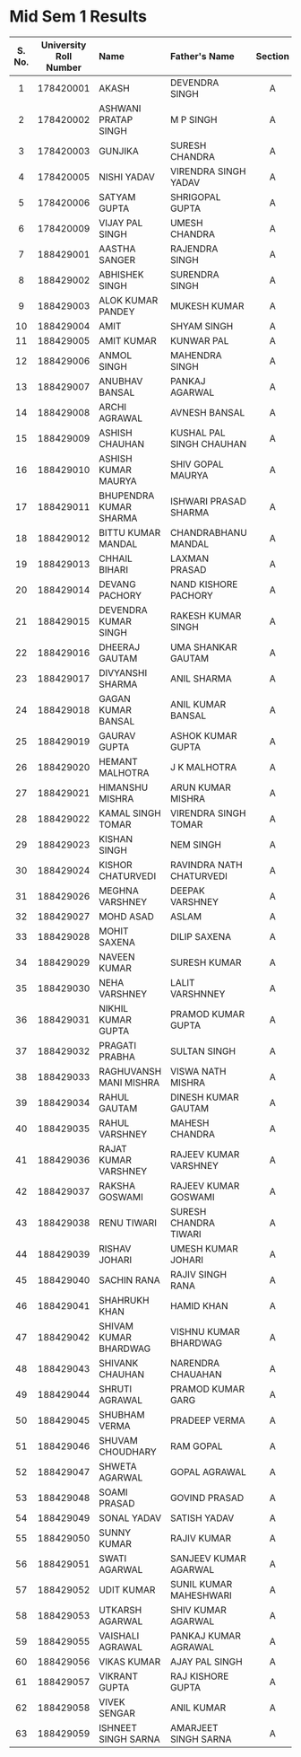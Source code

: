 # Mid Sem 1 Results

| S. No. | University Roll Number | Name                   | Father's Name            | Section | Marks |
| :----: | :--------------------: | :--------------------- | :----------------------- | :-----: | :---: |
|   1    |       178420001        | AKASH                  | DEVENDRA SINGH           |    A    |   5   |
|   2    |       178420002        | ASHWANI PRATAP SINGH   | M P SINGH                |    A    |  11   |
|   3    |       178420003        | GUNJIKA                | SURESH CHANDRA           |    A    |   8   |
|   4    |       178420005        | NISHI YADAV            | VIRENDRA SINGH YADAV     |    A    |   7   |
|   5    |       178420006        | SATYAM GUPTA           | SHRIGOPAL GUPTA          |    A    |   7   |
|   6    |       178420009        | VIJAY PAL SINGH        | UMESH CHANDRA            |    A    |   4   |
|   7    |       188429001        | AASTHA SANGER          | RAJENDRA SINGH           |    A    |   7   |
|   8    |       188429002        | ABHISHEK SINGH         | SURENDRA SINGH           |    A    |   4   |
|   9    |       188429003        | ALOK KUMAR PANDEY      | MUKESH KUMAR             |    A    |   4   |
|   10   |       188429004        | AMIT                   | SHYAM SINGH              |    A    |   6   |
|   11   |       188429005        | AMIT KUMAR             | KUNWAR PAL               |    A    |   6   |
|   12   |       188429006        | ANMOL SINGH            | MAHENDRA SINGH           |    A    |   9   |
|   13   |       188429007        | ANUBHAV BANSAL         | PANKAJ AGARWAL           |    A    |   4   |
|   14   |       188429008        | ARCHI AGRAWAL          | AVNESH BANSAL            |    A    |   7   |
|   15   |       188429009        | ASHISH CHAUHAN         | KUSHAL PAL SINGH CHAUHAN |    A    |   9   |
|   16   |       188429010        | ASHISH KUMAR MAURYA    | SHIV GOPAL MAURYA        |    A    |   7   |
|   17   |       188429011        | BHUPENDRA KUMAR SHARMA | ISHWARI PRASAD SHARMA    |    A    |   4   |
|   18   |       188429012        | BITTU KUMAR MANDAL     | CHANDRABHANU MANDAL      |    A    |   4   |
|   19   |       188429013        | CHHAIL BIHARI          | LAXMAN PRASAD            |    A    |   5   |
|   20   |       188429014        | DEVANG PACHORY         | NAND KISHORE PACHORY     |    A    |  10   |
|   21   |       188429015        | DEVENDRA KUMAR SINGH   | RAKESH KUMAR SINGH       |    A    |   8   |
|   22   |       188429016        | DHEERAJ GAUTAM         | UMA SHANKAR GAUTAM       |    A    |  UFM  |
|   23   |       188429017        | DIVYANSHI SHARMA       | ANIL SHARMA              |    A    |   7   |
|   24   |       188429018        | GAGAN KUMAR BANSAL     | ANIL KUMAR BANSAL        |    A    |   6   |
|   25   |       188429019        | GAURAV GUPTA           | ASHOK KUMAR GUPTA        |    A    |  10   |
|   26   |       188429020        | HEMANT MALHOTRA        | J K  MALHOTRA            |    A    |   5   |
|   27   |       188429021        | HIMANSHU MISHRA        | ARUN KUMAR MISHRA        |    A    |   7   |
|   28   |       188429022        | KAMAL SINGH TOMAR      | VIRENDRA SINGH TOMAR     |    A    |   4   |
|   29   |       188429023        | KISHAN SINGH           | NEM SINGH                |    A    |  14   |
|   30   |       188429024        | KISHOR CHATURVEDI      | RAVINDRA NATH CHATURVEDI |    A    |   5   |
|   31   |       188429026        | MEGHNA VARSHNEY        | DEEPAK VARSHNEY          |    A    |   8   |
|   32   |       188429027        | MOHD ASAD              | ASLAM                    |    A    |  11   |
|   33   |       188429028        | MOHIT SAXENA           | DILIP SAXENA             |    A    |  11   |
|   34   |       188429029        | NAVEEN KUMAR           | SURESH KUMAR             |    A    |   5   |
|   35   |       188429030        | NEHA VARSHNEY          | LALIT VARSHNNEY          |    A    |   8   |
|   36   |       188429031        | NIKHIL KUMAR GUPTA     | PRAMOD KUMAR GUPTA       |    A    |   9   |
|   37   |       188429032        | PRAGATI PRABHA         | SULTAN SINGH             |    A    |   5   |
|   38   |       188429033        | RAGHUVANSH MANI MISHRA | VISWA NATH MISHRA        |    A    |   7   |
|   39   |       188429034        | RAHUL GAUTAM           | DINESH KUMAR GAUTAM      |    A    |   6   |
|   40   |       188429035        | RAHUL VARSHNEY         | MAHESH CHANDRA           |    A    |   7   |
|   41   |       188429036        | RAJAT KUMAR VARSHNEY   | RAJEEV KUMAR VARSHNEY    |    A    |   8   |
|   42   |       188429037        | RAKSHA GOSWAMI         | RAJEEV KUMAR GOSWAMI     |    A    |   7   |
|   43   |       188429038        | RENU TIWARI            | SURESH CHANDRA TIWARI    |    A    |   9   |
|   44   |       188429039        | RISHAV JOHARI          | UMESH KUMAR JOHARI       |    A    |   7   |
|   45   |       188429040        | SACHIN RANA            | RAJIV SINGH RANA         |    A    |   5   |
|   46   |       188429041        | SHAHRUKH KHAN          | HAMID KHAN               |    A    |   5   |
|   47   |       188429042        | SHIVAM KUMAR BHARDWAG  | VISHNU KUMAR BHARDWAG    |    A    |   6   |
|   48   |       188429043        | SHIVANK CHAUHAN        | NARENDRA CHAUAHAN        |    A    |   8   |
|   49   |       188429044        | SHRUTI AGRAWAL         | PRAMOD KUMAR GARG        |    A    |   8   |
|   50   |       188429045        | SHUBHAM VERMA          | PRADEEP VERMA            |    A    |   5   |
|   51   |       188429046        | SHUVAM CHOUDHARY       | RAM GOPAL                |    A    |   7   |
|   52   |       188429047        | SHWETA AGARWAL         | GOPAL AGRAWAL            |    A    |   7   |
|   53   |       188429048        | SOAMI PRASAD           | GOVIND PRASAD            |    A    |  NP   |
|   54   |       188429049        | SONAL YADAV            | SATISH YADAV             |    A    |   8   |
|   55   |       188429050        | SUNNY KUMAR            | RAJIV KUMAR              |    A    |   5   |
|   56   |       188429051        | SWATI AGARWAL          | SANJEEV KUMAR AGARWAL    |    A    |  10   |
|   57   |       188429052        | UDIT KUMAR             | SUNIL KUMAR MAHESHWARI   |    A    |   5   |
|   58   |       188429053        | UTKARSH AGARWAL        | SHIV KUMAR AGARWAL       |    A    |   7   |
|   59   |       188429055        | VAISHALI AGRAWAL       | PANKAJ KUMAR AGRAWAL     |    A    |  10   |
|   60   |       188429056        | VIKAS KUMAR            | AJAY PAL SINGH           |    A    |   8   |
|   61   |       188429057        | VIKRANT GUPTA          | RAJ KISHORE GUPTA        |    A    |   5   |
|   62   |       188429058        | VIVEK SENGAR           | ANIL KUMAR               |    A    |   7   |
|   63   |       188429059        | ISHNEET SINGH SARNA    | AMARJEET SINGH SARNA     |    A    |   5   |